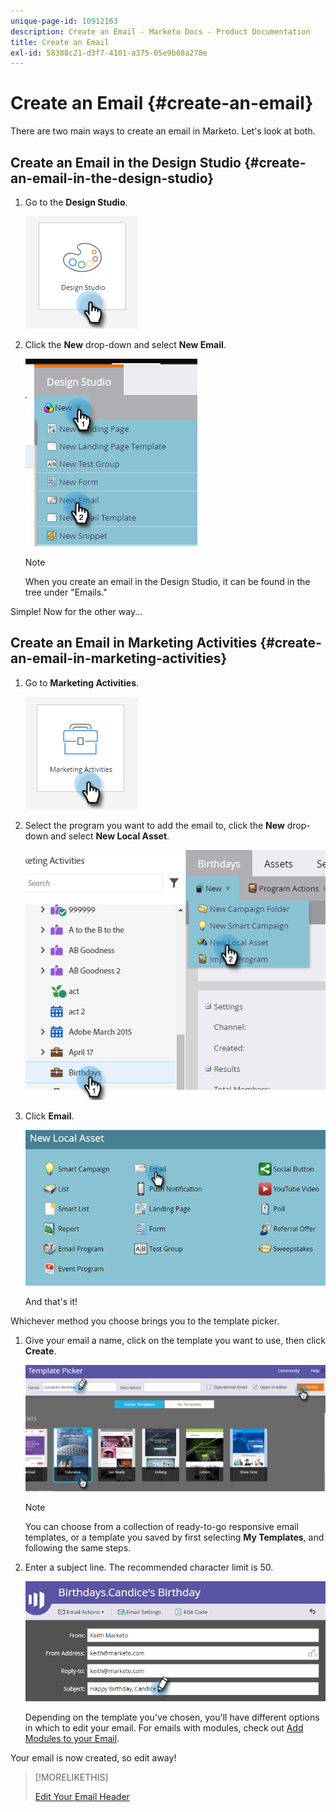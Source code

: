 ```yaml
---
unique-page-id: 10912163
description: Create an Email - Marketo Docs - Product Documentation
title: Create an Email
exl-id: 58388c21-d3f7-4101-a375-05e9b68a278e
---
```

# Create an Email {#create-an-email}

There are two main ways to create an email in Marketo. Let's look at both.

## Create an Email in the Design Studio {#create-an-email-in-the-design-studio}

1. Go to the **Design Studio**.

   ![](assets/create-an-email-1.png)

1. Click the **New** drop-down and select **New Email**.

   ![](assets/create-an-email-2.png)

   >[!NOTE]
   >
   >When you create an email in the Design Studio, it can be found in the tree under "Emails."

Simple! Now for the other way...

## Create an Email in Marketing Activities {#create-an-email-in-marketing-activities}

1. Go to **Marketing Activities**.

   ![](assets/create-an-email-3.png)

1. Select the program you want to add the email to, click the **New** drop-down and select **New Local Asset**.

   ![](assets/create-an-email-4.png)

1. Click **Email**.

   ![](assets/create-an-email-5.png)

   And that's it!

Whichever method you choose brings you to the template picker.

1. Give your email a name, click on the template you want to use, then click **Create**.

   ![](assets/create-an-email-6.png)

   >[!NOTE]
   >
   >You can choose from a collection of ready-to-go responsive email templates, or a template you saved by first selecting **My Templates**, and following the same steps.

1. Enter a subject line. The recommended character limit is 50.

   ![](assets/create-an-email-7.png)

   Depending on the template you've chosen, you'll have different options in which to edit your email. For emails with modules, check out [Add Modules to your Email](/help/marketo/product-docs/email-marketing/general/email-editor-2/add-modules-to-your-email.md).

Your email is now created, so edit away!

>[!MORELIKETHIS]
>
>[Edit Your Email Header](/help/marketo/product-docs/email-marketing/general/creating-an-email/edit-your-email-header.md)
